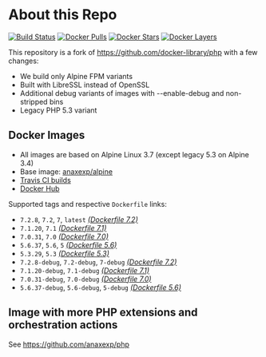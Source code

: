 # About this Repo

[![Build Status](https://travis-ci.org/anaxexp/base-php.svg?branch=master)](https://travis-ci.org/anaxexp/base-php)
[![Docker Pulls](https://img.shields.io/docker/pulls/anaxexp/base-php.svg)](https://hub.docker.com/r/anaxexp/base-php)
[![Docker Stars](https://img.shields.io/docker/stars/anaxexp/base-php.svg)](https://hub.docker.com/r/anaxexp/base-php)
[![Docker Layers](https://images.microbadger.com/badges/image/anaxexp/base-php.svg)](https://microbadger.com/images/anaxexp/base-php)

This repository is a fork of https://github.com/docker-library/php with a few changes:

* We build only Alpine FPM variants
* Built with LibreSSL instead of OpenSSL
* Additional debug variants of images with --enable-debug and non-stripped bins
* Legacy PHP 5.3 variant

## Docker Images

* All images are based on Alpine Linux 3.7 (except legacy 5.3 on Alpine 3.4)
* Base image: [anaxexp/alpine](https://github.com/anaxexp/alpine)
* [Travis CI builds](https://travis-ci.org/anaxexp/base-php) 
* [Docker Hub](https://hub.docker.com/r/anaxexp/base-php)

[_(Dockerfile 7.2)_]: https://github.com/anaxexp/base-php/tree/master/7.2/alpine3.7/fpm/Dockerfile.anaxexp
[_(Dockerfile 7.1)_]: https://github.com/anaxexp/base-php/tree/master/7.1/alpine3.7/fpm/Dockerfile.anaxexp
[_(Dockerfile 7.0)_]: https://github.com/anaxexp/base-php/tree/master/7.0/alpine3.7/fpm/Dockerfile.anaxexp
[_(Dockerfile 5.6)_]: https://github.com/anaxexp/base-php/tree/master/5.6/alpine3.7/fpm/Dockerfile.anaxexp
[_(Dockerfile 5.3)_]: https://github.com/anaxexp/base-php/tree/master/5.3/alpine3.4/fpm/Dockerfile.anaxexp

Supported tags and respective `Dockerfile` links:

* `7.2.8`, `7.2`, `7`, `latest` [_(Dockerfile 7.2)_]
* `7.1.20`, `7.1` [_(Dockerfile 7.1)_]
* `7.0.31`, `7.0` [_(Dockerfile 7.0)_]
* `5.6.37`, `5.6`, `5` [_(Dockerfile 5.6)_]
* `5.3.29`, `5.3` [_(Dockerfile 5.3)_]
* `7.2.8-debug`, `7.2-debug`, `7-debug` [_(Dockerfile 7.2)_]
* `7.1.20-debug`, `7.1-debug` [_(Dockerfile 7.1)_]
* `7.0.31-debug`, `7.0-debug` [_(Dockerfile 7.0)_]
* `5.6.37-debug`, `5.6-debug`, `5-debug` [_(Dockerfile 5.6)_]

## Image with more PHP extensions and orchestration actions

See https://github.com/anaxexp/php
